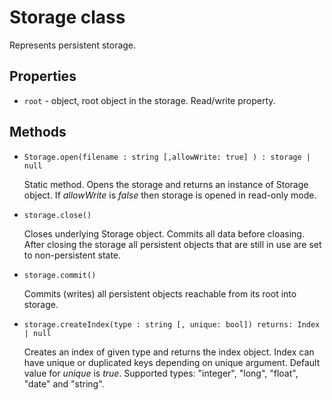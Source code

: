 
# Storage class

Represents persistent storage.

## Properties

* ```root``` - object, root object in the storage. Read/write property.

## Methods


* ```Storage.open(filename : string [,allowWrite: true] ) : storage | null```

  Static method. Opens the storage and returns an instance of Storage object. If *allowWrite* is *false* then storage is opened in read-only mode. 

* ```storage.close()```

  Closes underlying Storage object. Commits all data before cloasing. After closing the storage all persistent objects that are still in use are set to non-persistent state.

* ```storage.commit()```

  Commits (writes) all persistent objects reachable from its root into storage.

* ```storage.createIndex(type : string [, unique: bool]) returns: Index | null```

  Creates an index of given type and returns the index object. Index can have unique or duplicated keys depending on unique argument. Default value for *unique* is *true*. Supported types: "integer", "long", "float", "date" and "string".
